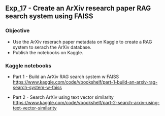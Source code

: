 ## Exp_17 - Create an ArXiv research paper RAG search system using FAISS

### Objective
- Use the ArXiv reserach paper metadata on Kaggle to create a RAG system to serach the ArXiv database.
- Publish the notebooks on Kaggle.

### Kaggle notebooks

- Part 1 - Build an ArXiv RAG search system w FAISS<br>
https://www.kaggle.com/code/vbookshelf/part-1-build-an-arxiv-rag-search-system-w-faiss

- Part 2 - Search ArXiv using text vector similarity<br>
https://www.kaggle.com/code/vbookshelf/part-2-search-arxiv-using-text-vector-similarity

